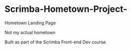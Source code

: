 # Scrimba-Hometown-Project-
Hometown Landing Page 

Not my actual hometown

Built as part of the Scrimba Front-end Dev course. 


